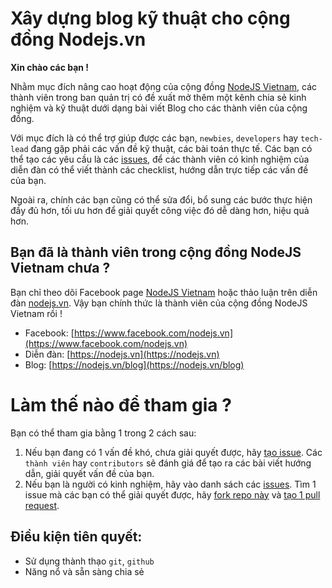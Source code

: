 Xây dựng blog kỹ thuật cho cộng đồng Nodejs.vn
======================================================

**Xin chào các bạn !**

Nhằm mục đích nâng cao hoạt động của cộng đồng [NodeJS Vietnam](https://www.facebook.com/nodejs.vn), các thành viên trong ban quản trị có đề xuất mở thêm một kênh chia sẻ kinh nghiệm và kỹ thuật dưới dạng bài viết Blog cho các thành viên của cộng đồng.

Với mục đích là có thể trợ giúp được các bạn, `newbies`, `developers` hay `tech-lead` đang gặp phải các vấn đề kỹ thuật, các bài toán thực tế. Các bạn có thể tạo các yêu cầu là các [issues](https://github.com/nodevn/blog/issues), để các thành viên có kinh nghiệm của diễn đàn có thể viết thành các checklist, hướng dẫn trực tiếp các vấn đề của bạn.

Ngoài ra, chính các bạn cũng có thể sửa đổi, bổ sung các bước thực hiện đầy đủ hơn, tối ưu hơn để giải quyết công việc đó dễ dàng hơn, hiệu quả hơn.

## Bạn đã là thành viên trong cộng đồng NodeJS Vietnam chưa ?

Bạn chỉ theo dõi Facebook page [NodeJS Vietnam](https://www.facebook.com/nodejs.vn) hoặc thảo luận trên diễn đàn [nodejs.vn](https://nodejs.vn). Vậy bạn chính thức là thành viên của cộng đồng NodeJS Vietnam rồi !

* Facebook: [https://www.facebook.com/nodejs.vn](https://www.facebook.com/nodejs.vn)
* Diễn đàn: [https://nodejs.vn](https://nodejs.vn)
* Blog: [https://nodejs.vn/blog](https://nodejs.vn/blog)

Làm thế nào để tham gia ?
=========================

Bạn có thể tham gia bằng 1 trong 2 cách sau:

1. Nếu bạn đang có 1 vấn đề khó, chưa giải quyết được, hãy <a href="https://github.com/nodevn/blog/issues/new" target="_blank">tạo issue</a>. Các `thành viên` hay `contributors` sẽ đánh giá để tạo ra các bài viết hướng dẫn, giải quyết vấn đề của bạn.
2. Nếu bạn là người có kinh nghiệm, hãy vào danh sách các <a href="https://github.com/nodevn/blog/issues/new" target="_blank">issues</a>. Tìm 1 issue mà các bạn có thể giải quyết được, hãy <a href="https://github.com/nodevn/blog#fork-destination-box" target="_blank">fork repo này</a> và <a href="https://github.com/nodevn/blog/pulls" target="_blank">tạo 1 pull request</a>.

## Điều kiện tiên quyết:

* Sử dụng thành thạo `git`, `github`
* Năng nổ và sẵn sàng chia sẻ
